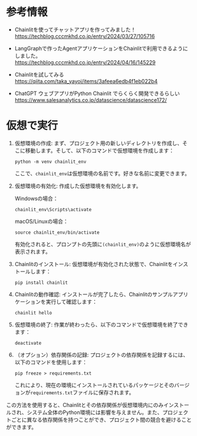 # 参考情報

- Chainlitを使ってチャットアプリを作ってみました！  
https://techblog.cccmkhd.co.jp/entry/2024/03/27/105716

- LangGraphで作ったAgentアプリケーションをChainlitで利用できるようにしました。  
https://techblog.cccmkhd.co.jp/entry/2024/04/16/145229

- Chainlitを試してみる  
https://qiita.com/taka_yayoi/items/3afeea6edb4f1eb022b4

- ChatGPT ウェブアプリがPython Chainlit でらくらく開発できるらしい  
https://www.salesanalytics.co.jp/datascience/datascience172/

# 仮想で実行
1. 仮想環境の作成:
   まず、プロジェクト用の新しいディレクトリを作成し、そこに移動します。そして、以下のコマンドで仮想環境を作成します：

   ```
   python -m venv chainlit_env
   ```

   ここで、`chainlit_env`は仮想環境の名前です。好きな名前に変更できます。

2. 仮想環境の有効化:
   作成した仮想環境を有効化します。

   Windowsの場合：
   ```
   chainlit_env\Scripts\activate
   ```

   macOS/Linuxの場合：
   ```
   source chainlit_env/bin/activate
   ```

   有効化されると、プロンプトの先頭に`(chainlit_env)`のように仮想環境名が表示されます。

3. Chainlitのインストール:
   仮想環境が有効化された状態で、Chainlitをインストールします：

   ```
   pip install chainlit
   ```

4. Chainlitの動作確認:
   インストールが完了したら、Chainlitのサンプルアプリケーションを実行して確認します：

   ```
   chainlit hello
   ```

5. 仮想環境の終了:
   作業が終わったら、以下のコマンドで仮想環境を終了できます：

   ```
   deactivate
   ```

6. （オプション）依存関係の記録:
   プロジェクトの依存関係を記録するには、以下のコマンドを使用します：

   ```
   pip freeze > requirements.txt
   ```

   これにより、現在の環境にインストールされているパッケージとそのバージョンが`requirements.txt`ファイルに保存されます。

この方法を使用すると、Chainlitとその依存関係が仮想環境内にのみインストールされ、システム全体のPython環境には影響を与えません。また、プロジェクトごとに異なる依存関係を持つことができ、プロジェクト間の競合を避けることができます。